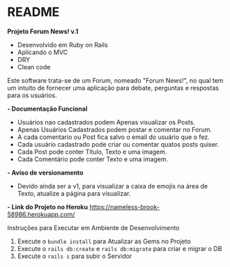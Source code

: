 # README

**Projeto Forum News! v.1**

* Desenvolvido em Ruby on Rails
* Aplicando o MVC
* DRY
* Clean code

Este software trata-se de um Forum, nomeado "Forum News!", no qual tem um intuito
de fornecer uma aplicação para debate, perguntas e respostas para os usuários.

**- Documentação Funcional**

*  Usuários nao cadastrados podem Apenas visualizar os Posts.
*  Apenas Usuários Cadastrados podem postar e comentar no Forum.
*  A cada comentario ou Post fica salvo o email do usuário que o fez.
*  Cada usuário cadastrado pode criar ou comentar quatos posts quiser.
*  Cada Post pode conter Título, Texto e uma imagem.
*  Cada Comentário pode conter Texto e uma imagem.
  

**- Aviso de versionamento**

*  Devido ainda ser a v1, para visualizar a caixa de emojis na área de Texto, atualize a página para visualizar.

**- Link do Projeto no Heroku**
https://nameless-brook-58986.herokuapp.com/


Instruções para Executar em Ambiente de Desenvolvimento

1. Execute o  `bundle install` para Atualizar as Gems no Projeto
2. Execute o `rails db:create` e `rails db:migrate` para criar e migrar o DB 
3. Execute o `rails s` para subir o Servidor